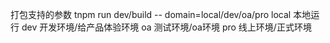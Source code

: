 打包支持的参数
tnpm run dev/build -- domain=local/dev/oa/pro
local   本地运行
dev     开发环境/给产品体验环境
oa      测试环境/oa环境
pro     线上环境/正式环境
